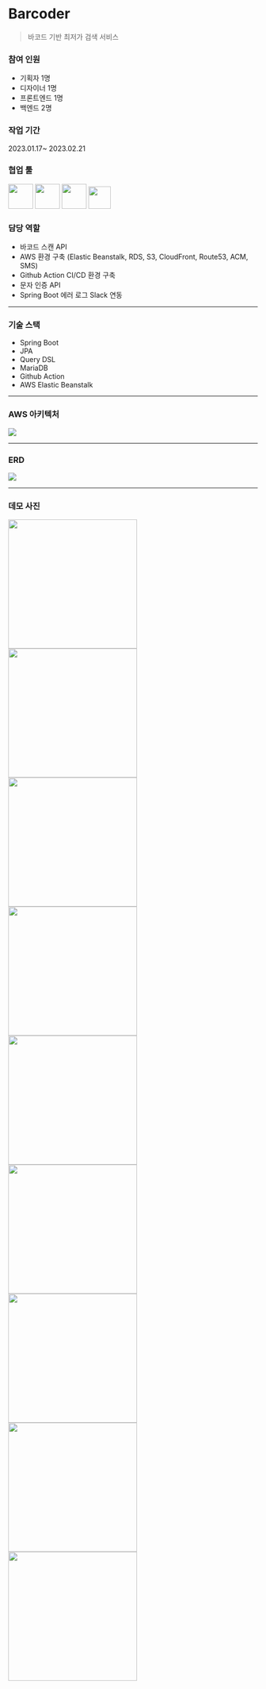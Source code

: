 # Barcoder
> 바코드 기반 최저가 검색 서비스

### 참여 인원
* 기획자 1명
* 디자이너 1명
* 프론트엔드 1명
* 백엔드 2명

### 작업 기간
2023.01.17~ 2023.02.21

### 협업 툴
<img src="https://github.com/jji3379/barcoder/assets/60234579/17831f92-2cc9-4995-be8f-01e00811eda9" height="50px">
<img src="https://github.com/jji3379/barcoder/assets/60234579/3f2bbf13-6cfe-47b4-9682-96281a59c7f2" height="50px">
<img src="https://github.com/jji3379/barcoder/assets/60234579/5e708892-39fd-4b44-997d-9056ff871c11" height="50px">
<img src="https://github.com/jji3379/barcoder/assets/60234579/7ac0e944-165b-4a42-a290-cdf26aef7a24" height="45px">

### 담당 역할
* 바코드 스캔 API
* AWS 환경 구축 (Elastic Beanstalk, RDS, S3, CloudFront, Route53, ACM, SMS)
* Github Action CI/CD 환경 구축
* 문자 인증 API
* Spring Boot 에러 로그 Slack 연동

---
### 기술 스택
* Spring Boot
* JPA
* Query DSL
* MariaDB
* Github Action
* AWS Elastic Beanstalk

---
### AWS 아키텍처
<img src="https://github.com/jji3379/barcoder/assets/60234579/066b0911-994a-4f80-a874-7f6a96f5d150">

---
### ERD
<img src="https://github.com/jji3379/barcoder/assets/60234579/81f66241-bb14-4b2d-8614-521673bab474">

---
### 데모 사진
<img width="260" src="https://github.com/jji3379/barcoder/assets/60234579/12abe9e3-b995-40bc-bae8-4a88566e46ad">
<img width="260" src="https://github.com/jji3379/barcoder/assets/60234579/e9d8300e-6a48-4d24-adcc-24e13806e122">
<img width="260" src="https://github.com/jji3379/barcoder/assets/60234579/53ded304-ff2a-4913-9bf4-6bd26c25ed20">

<img width="260" src="https://github.com/jji3379/barcoder/assets/60234579/0d624d36-81dc-4900-beec-f530f839d458">
<img width="260" src="https://github.com/jji3379/barcoder/assets/60234579/6d761d53-10c1-4373-8b93-0bea96fbee35">
<img width="260" src="https://github.com/jji3379/barcoder/assets/60234579/941a9b22-1f54-42e1-a2f7-7c76f8cdc1a1">

<img width="260" src="https://github.com/jji3379/barcoder/assets/60234579/942450fb-1bbb-40d4-8707-263832004307">
<img width="260" src="https://github.com/jji3379/barcoder/assets/60234579/d942ec2d-7b16-46c6-88c1-76ec274a170a">
<img width="260" src="https://github.com/jji3379/barcoder/assets/60234579/62c21f16-493b-4684-80bb-b2996ffda25a">
